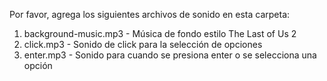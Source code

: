 Por favor, agrega los siguientes archivos de sonido en esta carpeta:

1. background-music.mp3 - Música de fondo estilo The Last of Us 2
2. click.mp3 - Sonido de click para la selección de opciones
3. enter.mp3 - Sonido para cuando se presiona enter o se selecciona una opción 